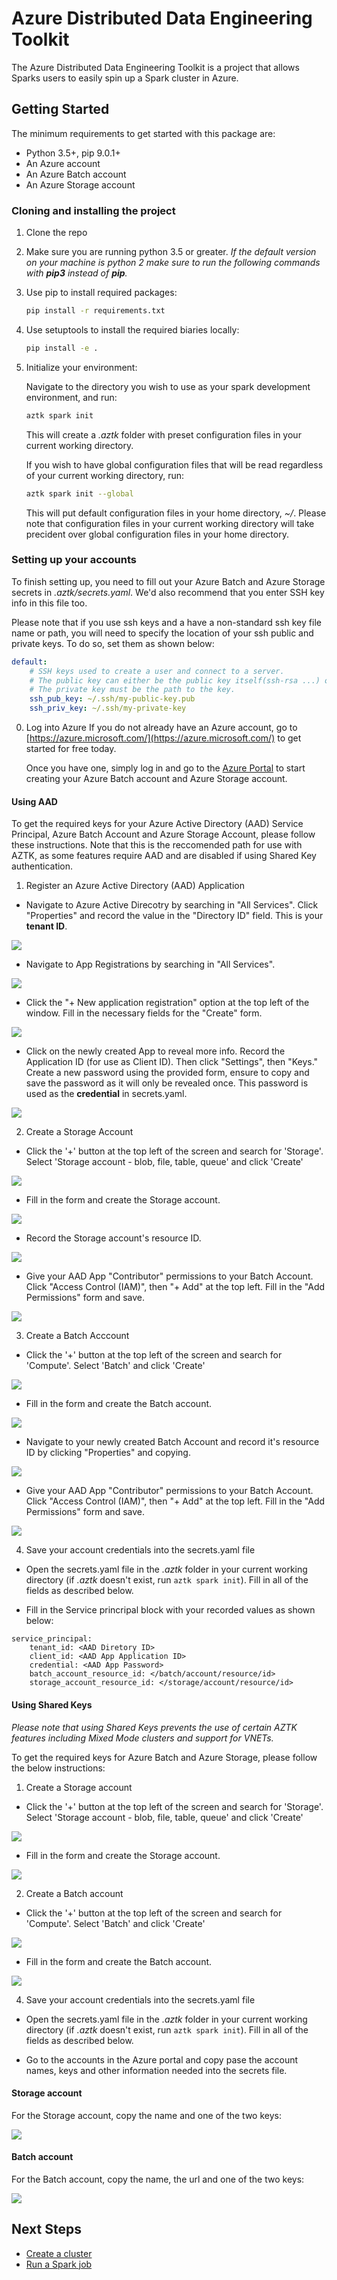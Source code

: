 # Azure Distributed Data Engineering Toolkit
The Azure Distributed Data Engineering Toolkit is a project that allows Sparks users to easily spin up a Spark cluster in Azure.

## Getting Started
The minimum requirements to get started with this package are:
- Python 3.5+, pip 9.0.1+
- An Azure account
- An Azure Batch account
- An Azure Storage account

### Cloning and installing the project
1. Clone the repo
2. Make sure you are running python 3.5 or greater.
    _If the default version on your machine is python 2 make sure to run the following commands with **pip3** instead of **pip**._

3. Use pip to install required packages:
    ```bash
    pip install -r requirements.txt
    ```

4. Use setuptools to install the required biaries locally:
    ```bash
    pip install -e .
    ```
5. Initialize your environment:

    Navigate to the directory you wish to use as your spark development environment, and run:
    ```bash
    aztk spark init
    ```
    This will create a *.aztk* folder with preset configuration files in your current working directory.

    If you wish to have global configuration files that will be read regardless of your current working directory, run:
    ```bash
    aztk spark init --global
    ```
    This will put default configuration files in your home directory, *~/*. Please note that configuration files in your current working directory will take precident over global configuration files in your home directory.


### Setting up your accounts
To finish setting up, you need to fill out your Azure Batch and Azure Storage secrets in *.aztk/secrets.yaml*. We'd also recommend that you enter SSH key info in this file too.

Please note that if you use ssh keys and a have a non-standard ssh key file name or path, you will need to specify the location of your ssh public and private keys. To do so, set them as shown below:
```yaml
default:
    # SSH keys used to create a user and connect to a server.
    # The public key can either be the public key itself(ssh-rsa ...) or the path to the ssh key.
    # The private key must be the path to the key.
    ssh_pub_key: ~/.ssh/my-public-key.pub
    ssh_priv_key: ~/.ssh/my-private-key
```

0. Log into Azure
If you do not already have an Azure account, go to [https://azure.microsoft.com/](https://azure.microsoft.com/) to get started for free today.

   Once you have one, simply log in and go to the [Azure Portal](https://portal.azure.com) to start creating your Azure Batch account and Azure Storage account.


#### Using AAD
To get the required keys for your Azure Active Directory (AAD) Service Principal, Azure Batch Account and Azure Storage Account, please follow these instructions. Note that this is the reccomended path for use with AZTK, as some features require AAD and are disabled if using Shared Key authentication.

1. Register an Azure Active Directory (AAD) Application

- Navigate to Azure Active Direcotry by searching in "All Services". Click "Properties" and record the value in the "Directory ID" field. This is your __tenant ID__.

![](./misc/AAD_1.png)

- Navigate to App Registrations by searching in "All Services".

![](./misc/AppRegistrations_1.png)

- Click the "+ New application registration" option at the top left of the window. Fill in the necessary fields for the "Create" form.

![](./misc/AppRegistrations_2.png)

- Click on the newly created App to reveal more info. Record the Application ID (for use as Client ID). Then click "Settings", then "Keys." Create a new password using the provided form, ensure to copy and save the password as it will only be revealed once. This password is used as the __credential__ in secrets.yaml.

![](./misc/AppRegistrations_3.png)

2. Create a Storage Account

- Click the '+' button at the top left of the screen and search for 'Storage'. Select 'Storage account - blob, file, table, queue' and click 'Create'

![](./misc/Storage_1.png)

- Fill in the form and create the Storage account.

![](./misc/Storage_2.png)

- Record the Storage account's resource ID.

![](./misc/Storage_3.png)

- Give your AAD App "Contributor" permissions to your Batch Account. Click "Access Control (IAM)", then "+ Add" at the top left. Fill in the "Add Permissions" form and save.

![](./misc/Storage_4.png)

3. Create a Batch Acccount

- Click the '+' button at the top left of the screen and search for 'Compute'. Select 'Batch' and click 'Create'

![](./misc/Batch_1.png)

- Fill in the form and create the Batch account.

![](./misc/Batch_2.png)

- Navigate to your newly created Batch Account and record it's resource ID by clicking "Properties" and copying.

![](./misc/Batch_3.png)

- Give your AAD App "Contributor" permissions to your Batch Account. Click "Access Control (IAM)", then "+ Add" at the top left. Fill in the "Add Permissions" form and save.

![](./misc/Batch_4.png)

4. Save your account credentials into the secrets.yaml file

- Open the secrets.yaml file in the *.aztk* folder in your current working directory (if *.aztk* doesn't exist, run `aztk spark init`). Fill in all of the fields as described below.

- Fill in the Service princripal block with your recorded values as shown below:
```
service_principal:
    tenant_id: <AAD Diretory ID>
    client_id: <AAD App Application ID>
    credential: <AAD App Password>
    batch_account_resource_id: </batch/account/resource/id>
    storage_account_resource_id: </storage/account/resource/id>
```

#### Using Shared Keys
_Please note that using Shared Keys prevents the use of certain AZTK features including Mixed Mode clusters and support for VNETs._

To get the required keys for Azure Batch and Azure Storage, please follow the below instructions:

1. Create a Storage account

- Click the '+' button at the top left of the screen and search for 'Storage'. Select 'Storage account - blob, file, table, queue' and click 'Create'

![](./misc/Storage_1.png)

- Fill in the form and create the Storage account.

![](./misc/Storage_2.png)

2. Create a Batch account

- Click the '+' button at the top left of the screen and search for 'Compute'. Select 'Batch' and click 'Create'

![](./misc/Batch_1.png)

- Fill in the form and create the Batch account.

![](./misc/Batch_2.png)

4. Save your account credentials into the secrets.yaml file

- Open the secrets.yaml file in the *.aztk* folder in your current working directory (if *.aztk* doesn't exist, run `aztk spark init`). Fill in all of the fields as described below.

- Go to the accounts in the Azure portal and copy pase the account names, keys and other information needed into the
secrets file.

#### Storage account

For the Storage account, copy the name and one of the two keys:

![](./misc/Storage_secrets.png)

#### Batch account

For the Batch account, copy the name, the url and one of the two keys:

![](./misc/Batch_secrets.png)


## Next Steps
- [Create a cluster](./10-clusters.md)
- [Run a Spark job](./20-spark-submit.md)
